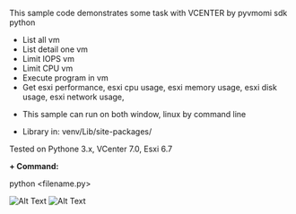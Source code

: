 This sample code demonstrates some task with VCENTER by  pyvmomi sdk python
+ List all vm
+ List detail one vm
+ Limit IOPS vm
+ Limit CPU vm
+ Execute program in vm
+ Get esxi performance, esxi cpu usage, esxi memory usage, esxi disk usage, esxi network usage, 

- This sample can run on both window, linux by command line
+ Library in: venv/Lib/site-packages/

Tested on Pythone 3.x, VCenter 7.0, Esxi 6.7

**+ Command:**

python <filename.py>

![Alt Text](https://galaxycloud.vn//tool/media/static.lib?sid=0&debug9868048=1&type=ms&id=jv676754&media=image)
![Alt Text](https://galaxycloud.vn//tool/media/static.lib?sid=0&debug9868048=1&type=ms&id=kg130922&media=image)


